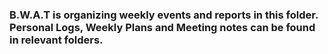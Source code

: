 ### B.W.A.T is organizing weekly events and reports in this folder. Personal Logs, Weekly Plans and Meeting notes can be found in relevant folders.
